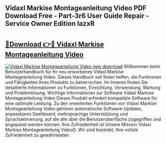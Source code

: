 ## Vidaxl Markise Montageanleitung Video PDF Download Free - Part-3r6 User Guide Repair - Service Owner Edition IazxR

# <h2><a href="http://df791m.blite.top/?on=Vidaxl+Markise+Montageanleitung+Video">🔗Download 👉🔴 Vidaxl Markise Montageanleitung Video</a></h2>

[![Vidaxl Markise Montageanleitung Video new download](https://i.imgur.com/lujVjoI.png)](http://df791m.blite.top/?on=Vidaxl+Markise+Montageanleitung+Video)
Willkommen beim Benutzerhandbuch für Ihr neu erworbenes Vidaxl Markise Montageanleitung Video. Dieses Handbuch soll Ihnen helfen, die Funktionen und Fähigkeiten Ihres Produkts zu beherrschen. Im Inneren finden Sie detaillierte Informationen zu Funktionen, Einrichtung, Verwendung, Wartung und Problemlösung. Wichtige Informationen zur Software Vidaxl Markise Montageanleitung Video Dieses Produkt erfordert kompatible Software für eine optimale Leistung. Zu den erweiterten Funktionen von Vidaxl Markise Montageanleitung Video gehören automatische Software-Updates, anpassbares Dashboard, mehrsprachige Unterstützung und Sprachaktivierung, auf die alle über die Benutzeroberfläche zugegriffen und angepasst werden können. Ihre Zufriedenheit ist Unsere Mission Vidaxl Markise Montageanleitung VideoD. Wir sind bestrebt, Ihre vollste Zufriedenheit zu gewährleisten.
